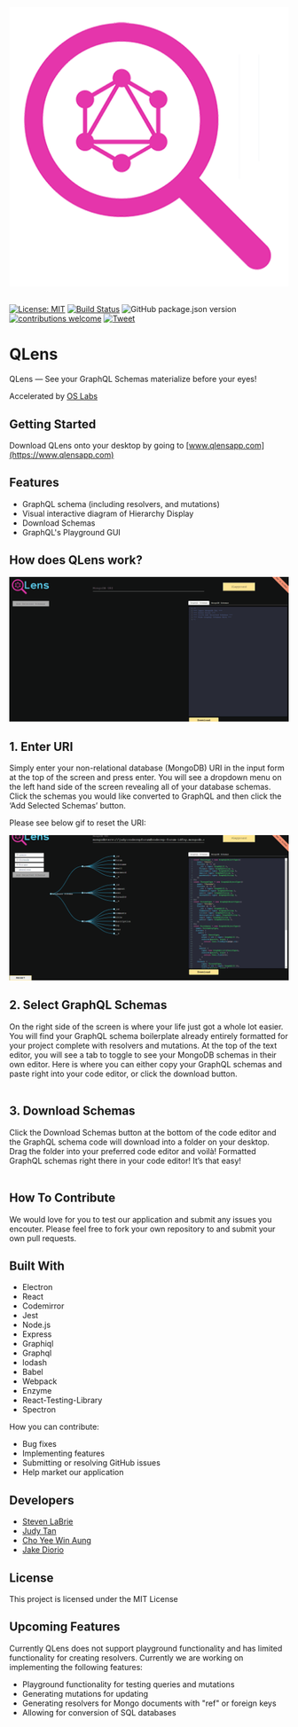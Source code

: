 <p align="center"><img src="./build-res/icon.png" style="margin-top: 10px; margin-bottom: -10px;"></p>

#

[![License: MIT](https://img.shields.io/badge/License-MIT-yellow.svg)](https://github.com/open-source-labs/Swell/blob/master/LICENSE.txt)
[![Build Status](https://travis-ci.org/open-source-labs/Swell.svg?branch=master)](https://travis-ci.org/open-source-labs/Swell)
![GitHub package.json version](https://img.shields.io/github/package-json/v/open-source-labs/Swell?color=blue)
[![contributions welcome](https://img.shields.io/badge/contributions-welcome-brightgreen.svg?style=flat)](https://github.com/getswell/getswell/issues)
[![Tweet](https://img.shields.io/twitter/url/http/shields.io.svg?style=social)](https://twitter.com/intent/tweet?text=Swell-%20For%20all%20your%20streaming%20API%20testing%20needs&url=https://www.getswell.io&hashtags=SSE,WebSocket,HTTP,API,developers)



# QLens 

QLens — See your GraphQL Schemas materialize before your eyes! 

Accelerated by [OS Labs](https://github.com/oslabs-beta/)

## Getting Started
Download QLens onto your desktop by going to  [www.qlensapp.com](https://www.qlensapp.com)

## Features
* GraphQL schema (including resolvers, and mutations) 
* Visual interactive diagram of Hierarchy Display
* Download Schemas
* GraphQL's Playground GUI

## How does QLens work? 
![QLens.gif](./gif/qlens.gif)

## 1. Enter URI
Simply enter your non-relational database (MongoDB) URI in the input form at the top of the screen and press enter. You will see a dropdown menu on the left hand side of the screen revealing all of your database schemas. Click the schemas you would like converted to GraphQL and then click the ‘Add Selected Schemas’ button. 

Please see below gif to reset the URI:

![QLens.gif](./gif/reset.gif)

## 2. Select GraphQL Schemas
On the right side of the screen is where your life just got a whole lot easier. You will find your GraphQL schema boilerplate already entirely formatted for your project complete with resolvers and mutations. At the top of the text editor, you will see a tab to toggle to see your MongoDB schemas in their own editor. Here is where you can either copy your GraphQL schemas and paste right into your code editor, or click the download button. <br><br>

## 3. Download Schemas
Click the Download Schemas button at the bottom of the code editor and the GraphQL schema code will download into a folder on your desktop. Drag the folder into your preferred code editor and voilà! Formatted GraphQL schemas right there in your code editor! It’s that easy! <br><br>

## How To Contribute
We would love for you to test our application and submit any issues you encouter. Please feel free to fork your own repository to and submit your own pull requests.

## Built With

- Electron
- React
- Codemirror
- Jest
- Node.js
- Express
- Graphiql
- Graphql
- lodash
- Babel
- Webpack
- Enzyme
- React-Testing-Library
- Spectron

How you can contribute: 
* Bug fixes
* Implementing features
* Submitting or resolving GitHub issues
* Help market our application
## Developers
* [Steven LaBrie](https://github.com/stevenlabrie)
* [Judy Tan](https://github.com/Judanator)
* [Cho Yee Win Aung](https://github.com/choyeewinag)
* [Jake Diorio](https://github.com/jdiorio2393)

## License
This project is licensed under the MIT License

## Upcoming Features 
Currently QLens does not support playground functionality and has limited functionality for creating resolvers. Currently we are working on implementing the following features: 
* Playground functionality for testing queries and mutations 
* Generating mutations for updating 
* Generating resolvers for Mongo documents with "ref" or foreign keys 
* Allowing for conversion of SQL databases
